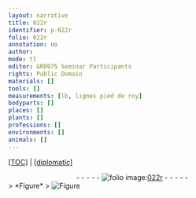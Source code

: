```yaml
---
layout: narrative
title: 022r
identifier: p-022r
folio: 022r
annotation: no
author:
mode: tl
editor: GR8975 Seminar Participants
rights: Public Domain
materials: []
tools: []
measurements: [lb, lignes pied de roy]
bodyparts: []
places: []
plants: []
professions: []
environments: []
animals: []
---
```


<p><a href="{{ site.baseurl }}/translation/">[TOC]</a> | <a href="{{ site.baseurl }}/texts/p-022r_tc/" target="_blank">[diplomatic]</a></p><div class="folio" align="center">- - - - - <a href="http://gallica.bnf.fr/ark:/12148/btv1b10500001g/f49.image" target="_blank"><img src="https://cu-mkp.github.io/2017-workshop-edition/assets/photo-icon.png" alt="folio image: " style="display:inline-block; margin-bottom:-3px;"/>022r</a> - - - - - </div>  
  <span class="del"> 
> *Figure*
> <a href="https://drive.google.com/open?id=0B9-oNrvWdlO5dWtBam9HWEpiaHc" target="_blank"><img src="https://cu-mkp.github.io/GR8975-edition/assets/photo-icon.png" alt="Figure" style="display:inline-block; margin-bottom:-3px;"/></a>
 </span> 
